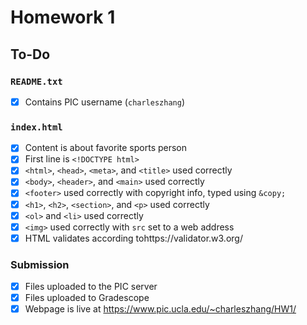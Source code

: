 # Homework 1

## To-Do

### `README.txt`

- [x] Contains PIC username (`charleszhang`)

### `index.html`

- [x] Content is about favorite sports person
- [x] First line is `<!DOCTYPE html>`
- [x] `<html>`, `<head>`, `<meta>`, and `<title>` used correctly
- [x] `<body>`, `<header>`, and `<main>` used correctly
- [x] `<footer>` used correctly with copyright info, typed using `&copy;`
- [x] `<h1>`, `<h2>`, `<section>`, and `<p>` used correctly
- [x] `<ol>` and `<li>` used correctly
- [x] `<img>` used correctly with `src` set to a web address
- [x] HTML validates according tohttps://validator.w3.org/

### Submission

- [x] Files uploaded to the PIC server
- [x] Files uploaded to Gradescope
- [x] Webpage is live at https://www.pic.ucla.edu/~charleszhang/HW1/